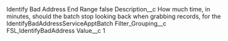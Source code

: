 <?xml version="1.0" encoding="UTF-8"?>
<CustomMetadata xmlns="http://soap.sforce.com/2006/04/metadata" xmlns:xsi="http://www.w3.org/2001/XMLSchema-instance" xmlns:xsd="http://www.w3.org/2001/XMLSchema">
    <label>Identify Bad Address End Range</label>
    <protected>false</protected>
    <values>
        <field>Description__c</field>
        <value xsi:type="xsd:string">How much time, in minutes, should the batch stop looking back when grabbing records, for the IdentifyBadAddressServiceApptBatch</value>
    </values>
    <values>
        <field>Filter_Grouping__c</field>
        <value xsi:type="xsd:string">FSL,IdentifyBadAddress</value>
    </values>
    <values>
        <field>Value__c</field>
        <value xsi:type="xsd:string">1</value>
    </values>
</CustomMetadata>
